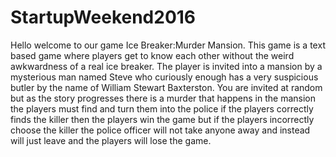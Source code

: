 # StartupWeekend2016

Hello welcome to our game Ice Breaker:Murder Mansion. This game is a text based game where players get to know each other without the weird awkwardness of a real ice breaker. The player is invited into a mansion by a mysterious man named Steve who curiously enough has a very suspicious butler by the name of William Stewart Baxterston. You are invited at random but as the story progresses there is a murder that happens in the mansion the players must find and turn them into the police if the players correctly finds the killer then the players win the game but if the players incorrectly choose the killer the police officer will not take anyone away and instead will just leave and the players will lose the game.   
